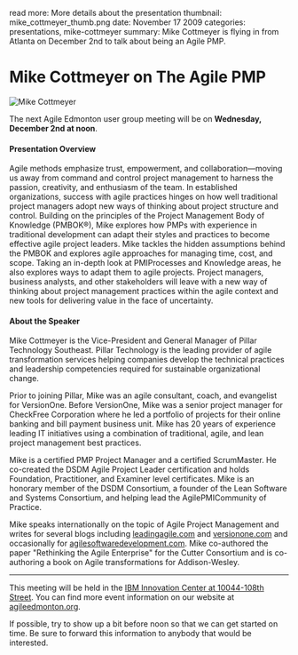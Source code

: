 read more: More details about the presentation
thumbnail: mike_cottmeyer_thumb.png
date: November 17 2009
categories: presentations, mike-cottmeyer
summary: Mike Cottmeyer is flying in from Atlanta on December 2nd to talk about being an Agile PMP.

#  Mike Cottmeyer on The Agile PMP

![Mike Cottmeyer](/attachments/mike_cottmeyer_resized.jpg)

The next Agile Edmonton user group meeting will be on **Wednesday, December 2nd at noon**.

#### Presentation Overview

Agile methods emphasize trust, empowerment, and collaboration—moving us away from command and control project management to harness the passion, creativity, and enthusiasm of the team. In established organizations, success with agile practices hinges on how well traditional project managers adopt new ways of thinking about project structure and control. Building on the principles of the Project Management Body of Knowledge (PMBOK&reg;), Mike explores how PMPs with experience in traditional development can adapt their styles and practices to become effective agile project leaders. Mike tackles the hidden assumptions behind the PMBOK and explores agile approaches for managing time, cost, and scope. Taking an in-depth look at PMIProcesses and Knowledge areas, he also explores ways to adapt them to agile projects. Project managers, business analysts, and other stakeholders will leave with a new way of thinking about project management practices within the agile context and new tools for delivering value in the face of uncertainty.

#### About the Speaker

Mike Cottmeyer is the Vice-President and General Manager of Pillar Technology Southeast. Pillar Technology is the leading provider of agile transformation services helping companies develop the technical practices and leadership competencies required for sustainable organizational change.

Prior to joining Pillar, Mike was an agile consultant, coach, and evangelist for VersionOne. Before VersionOne, Mike was a senior project manager for CheckFree Corporation where he led a portfolio of projects for their online banking and bill payment business unit. Mike has 20 years of experience leading IT initiatives using a combination of traditional, agile, and lean project management best practices.

Mike is a certified PMP Project Manager and a certified ScrumMaster. He co-created the DSDM Agile Project Leader certification and holds Foundation, Practitioner, and Examiner level certificates. Mike is an honorary member of the DSDM Consortium, a founder of the Lean Software and Systems Consortium, and helping lead the AgilePMICommunity of Practice.

Mike speaks internationally on the topic of Agile Project Management and writes for several blogs including [leadingagile.com](http://www.leadingagile.com) and [versionone.com](http://blog.versionone.com) and occasionally for [agilesoftwaredevelopment.com](http://www.agilesoftwaredevelopment.com). Mike co-authored the paper "Rethinking the Agile Enterprise" for the Cutter Consortium and is co-authoring a book on Agile transformations for Addison-Wesley.

---

This meeting will be held in the [IBM Innovation Center at 10044-108th Street](http://maps.google.ca/maps?hl=en&safe=off&q=10044-108th+Street,edmonton,ab&ie=UTF8&hq=&hnear=10044+108+St+NW,+Edmonton,+Division+No.+11,+Alberta+T5J+3S7&gl=ca&ei=cJ9ZTLmPKNntnQev7_mxCQ&ved=0CBUQ8gEwAA&t=h&z=16). You can find more event information on our website at [agileedmonton.org](http://agileedmonton.org).

If possible, try to show up a bit before noon so that we can get started on time. Be sure to forward this information to anybody that would be interested.

